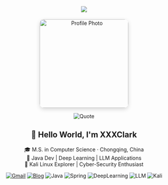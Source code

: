 <h1 align="center">
  <a href="https://sunguoqi.com">
    <img src="https://readme-typing-svg.herokuapp.com/?lines=Code%2C%20Coffee%2C%20Repeat&center=true&size=27&width=380&height=45&vCenter=true&color=007CF0→00DFD8&duration=2000&pause=500">
  </a>
</h1>
<p align="center">
  <img src="https://youke1.picui.cn/s1/2025/10/27/68ff5121c7a11.jpg" width="240" style="border-radius:12px; box-shadow:0 4px 12px rgba(0,0,0,.15);" alt="Profile Photo"/>
</p>
<p align="center">
  <img src="https://quotes-github-readme.vercel.app/api?type=horizontal&theme=dark" alt="Quote"/>
</p>
<h2 align="center">👋 Hello World, I'm <strong>XXXClark</strong></h2>
<p align="center">
  🎓 M.S. in Computer Science · Chongqing, China<br>
  🔧 Java Dev | Deep Learning | LLM Applications<br>
  🐉 Kali Linux Explorer | Cyber-Security Enthusiast
</p>
<p align="center">
  <a href="mailto:clarkakaxxx@gmail.com"><img src="https://img.shields.io/badge/Gmail-EA4335?style=flat&logo=gmail&logoColor=white" alt="Gmail"/></a>
  <a href="https://bento.me/xxx-0425"><img src="https://img.shields.io/badge/Blog-0078D4?style=flat&logo=wordpress&logoColor=white" alt="Blog"/></a>
  <img src="https://img.shields.io/badge/Language-Java-ED8B00?style=flat&logo=java&logoColor=white" alt="Java"/>
  <img src="https://img.shields.io/badge/Framework-Spring-6DB33F?style=flat&logo=spring&logoColor=white" alt="Spring"/>
  <img src="https://img.shields.io/badge/AI-DeepLearning-FF6F00?style=flat&logo=tensorflow&logoColor=white" alt="DeepLearning"/>
  <img src="https://img.shields.io/badge/LLM-RAG%20%7C%20Agent-00BFFF?style=flat&logo=openai&logoColor=white" alt="LLM"/>
  <img src="https://img.shields.io/badge/OS-Kali-557C94?style=flat&logo=kalilinux&logoColor=white" alt="Kali"/>
</p>
